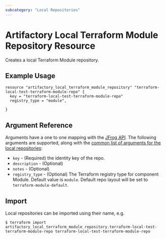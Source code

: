 ```yaml
---
subcategory: "Local Repositories"
---
```

# Artifactory Local Terraform Module Repository Resource

Creates a local Terraform Module repository.

## Example Usage

```hcl
resource "artifactory_local_terraform_module_repository" "terraform-local-test-terraform-module-repo" {
  key = "terraform-local-test-terraform-module-repo"
  registry_type = "module",
  
}
```

## Argument Reference

Arguments have a one to one mapping with the [JFrog API](https://www.jfrog.com/confluence/display/RTF/Repository+Configuration+JSON).
The following arguments are supported, along with the [common list of arguments for the local repositories](local.md):

* `key` - (Required) the identity key of the repo.
* `description` - (Optional)
* `notes` - (Optional)
* `registry_type` - (Optional) The Terraform registry type for component Module. Default value is `module`.
  Default repo layout will be set to `terraform-module-default`.


## Import

Local repositories can be imported using their name, e.g.
```
$ terraform import artifactory_local_terraform_module_repository.terraform-local-test-terraform-module-repo terraform-local-test-terraform-module-repo
```
